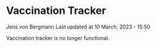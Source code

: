 Vaccination Tracker
================
Jens von Bergmann
Last updated at 10 March, 2023 - 15:50

Vaccination tracker is no longer functional.

